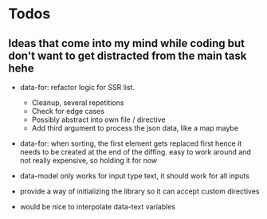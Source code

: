 # Todos
## Ideas that come into my mind while coding but don't want to get distracted from the main task hehe

- data-for: refactor logic for SSR list.
    - Cleanup, several repetitions
    - Check for edge cases
    - Possibly abstract into own file / directive
    - Add third argument to process the json data, like a map maybe

- data-for: when sorting, the first element gets replaced first hence it needs to be created at the end of the diffing.
easy to work around and not really expensive, so holding it for now

- data-model only works for input type text, it should work for all inputs

- provide a way of initializing the library so it can accept custom directives

- would be nice to interpolate data-text variables
